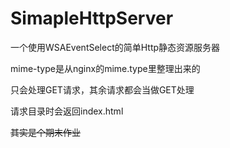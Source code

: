 SimapleHttpServer
=========
一个使用WSAEventSelect的简单Http静态资源服务器

mime-type是从nginx的mime.type里整理出来的

只会处理GET请求，其余请求都会当做GET处理

请求目录时会返回index.html

<del>其实是个期末作业</del>